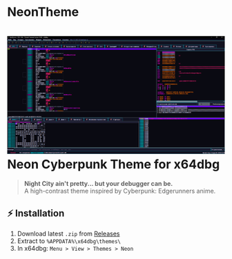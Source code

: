 # NeonTheme

# ![Alt text of the image](https://github.com/lain0xff/NeonTheme-x64dbg/blob/main/38.png) Neon Cyberpunk Theme for x64dbg

> **Night City ain't pretty... but your debugger can be.**  
> A high-contrast theme inspired by Cyberpunk: Edgerunners anime.

## ⚡ Installation
1. Download latest `.zip` from [Releases](https://github.com/lain0xff/NeonTheme-x64dbg)
2. Extract to `%APPDATA%\x64dbg\themes\`
3. In x64dbg: `Menu > View > Themes > Neon`

